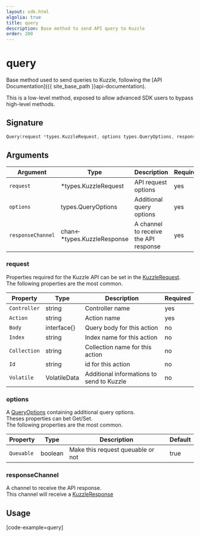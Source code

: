 ```yaml
---
layout: sdk.html
algolia: true
title: query
description: Base method to send API query to Kuzzle
order: 200
---
```


# query

Base method used to send queries to Kuzzle, following the [API Documentation]({{ site_base_path }}api-documentation).

<div class="alert alert-warning">
This is a low-level method, exposed to allow advanced SDK users to bypass high-level methods.
</div>

## Signature
```go
Query(request *types.KuzzleRequest, options types.QueryOptions, responseChannel chan<- *types.KuzzleResponse)
```

## Arguments

| Argument | Type | Description | Required |
|--------|------|-------------|------------ |
| `request` | *types.KuzzleRequest | API request options | yes |
| `options` | types.QueryOptions | Additional query options | yes |
| `responseChannel` | chan<- *types.KuzzleResponse | A channel to receive the API response | yes |

### __request__

Properties required for the Kuzzle API can be set in the [KuzzleRequest](https://github.com/kuzzleio/sdk-go/blob/master/types/kuzzle_request.go).  
The following properties are the most common.  

| Property | Type    | Description  | Required |
| -------- | ------- | ------------ | -------- |
| `Controller` | string | Controller name | yes |
| `Action` | string | Action name | yes |
| `Body` | interface{} | Query body for this action | no |
| `Index` | string | Index name for this action | no |
| `Collection` | string | Collection name for this action | no |
| `Id` | string | id for this action | no |
| `Volatile` | VolatileData | Additional informations to send to Kuzzle | no |

### __options__

A [QueryOptions](https://github.com/kuzzleio/sdk-go/blob/master/types/query_options.go) containing additional query options.  
Theses properties can bet Get/Set.  
The following properties are the most common.  

| Property | Type    | Description                       | Default |
| -------- | ------- | --------------------------------- | ------- |
| `Queuable` | boolean | Make this request queuable or not | true  |

### __responseChannel__

A channel to receive the API response.  
This channel will receive a [KuzzleResponse](https://github.com/kuzzleio/sdk-go/blob/master/types/kuzzle_response.go)

## Usage

[code-example=query]

